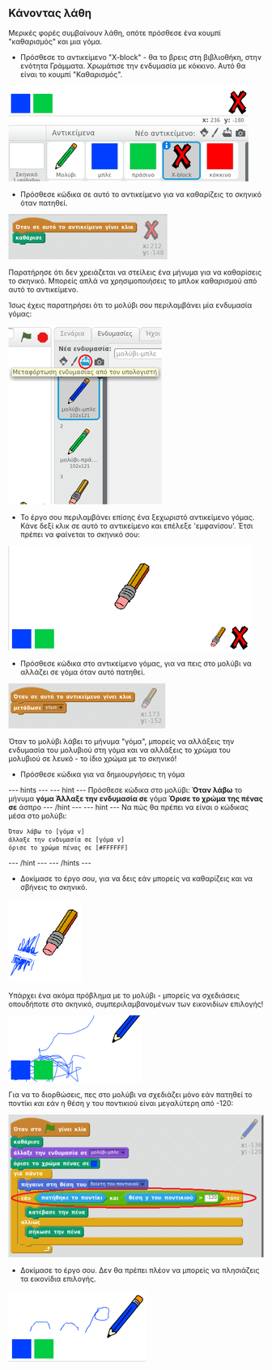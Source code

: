 ## Κάνοντας λάθη

Μερικές φορές συμβαίνουν λάθη, οπότε πρόσθεσε ένα κουμπί "καθαρισμός" και μια γόμα.

+ Πρόσθεσε το αντικείμενο "X-block" - θα το βρεις στη βιβλιοθήκη, στην ενότητα Γράμματα. Χρωμάτισε την ενδυμασία με κόκκινο. Αυτό θα είναι το κουμπί "Καθαρισμός".

![screenshot](images/paint-x.png)

+ Πρόσθεσε κώδικα σε αυτό το αντικείμενο για να καθαρίζεις το σκηνικό όταν πατηθεί.

![Καθάρισε το σκηνικό](images/clear-stage.png)

Παρατήρησε ότι δεν χρειάζεται να στείλεις ένα μήνυμα για να καθαρίσεις το σκηνικό. Μπορείς απλά να χρησιμοποιήσεις το μπλοκ καθαρισμού από αυτό το αντικείμενο.

Ίσως έχεις παρατηρήσει ότι το μολύβι σου περιλαμβάνει μία ενδυμασία γόμας:

![screenshot](images/paint-eraser-costume.png)

+ Το έργο σου περιλαμβάνει επίσης ένα ξεχωριστό αντικείμενο γόμας. Κάνε δεξί κλικ σε αυτό το αντικείμενο και επέλεξε 'εμφανίσου'. Έτσι πρέπει να φαίνεται το σκηνικό σου:

![screenshot](images/paint-eraser-stage.png)

+ Πρόσθεσε κώδικα στο αντικείμενο γόμας, για να πεις στο μολύβι να αλλάζει σε γόμα όταν αυτό πατηθεί.

![Μετάδοση γόμας](images/broadcast-eraser.png)

Όταν το μολύβι λάβει το μήνυμα "γόμα", μπορείς να αλλάξεις την ενδυμασία του μολυβιού στη γόμα και να αλλάξεις το χρώμα του μολυβιού σε λευκό - το ίδιο χρώμα με το σκηνικό!

+ Πρόσθεσε κώδικα για να δημιουργήσεις τη γόμα

--- hints --- --- hint --- Πρόσθεσε κώδικα στο μολύβι: **Όταν λάβω** το μήνυμα **γόμα** **Άλλαξε την ενδυμασία σε** γόμα **Όρισε το χρώμα της πένας σε** άσπρο --- /hint --- --- hint --- Να πώς θα πρέπει να είναι ο κώδικας μέσα στο μολύβι:

```blocks
Όταν λάβω το [γόμα v]
άλλαξε την ενδυμασία σε [γόμα v]
όρισε το χρώμα πένας σε [#FFFFFF]
```

--- /hint --- --- /hints ---

+ Δοκίμασε το έργο σου, για να δεις εάν μπορείς να καθαρίζεις και να σβήνεις το σκηνικό.

![screenshot](images/paint-erase-test.png)

Υπάρχει ένα ακόμα πρόβλημα με το μολύβι - μπορείς να σχεδιάσεις οπουδήποτε στο σκηνικό, συμπεριλαμβανομένων των εικονιδίων επιλογής!

![screenshot](images/paint-draw-problem.png)

Για να το διορθώσεις, πες στο μολύβι να σχεδιάζει μόνο εάν πατηθεί το ποντίκι *και* εάν η θέση y του ποντικιού είναι μεγαλύτερη από -120:

![screenshot](images/pencil-gt-code.png)

+ Δοκίμασε το έργο σου. Δεν θα πρέπει πλέον να μπορείς να πλησιάζεις τα εικονίδια επιλογής.

![screenshot](images/paint-fixed.png)
